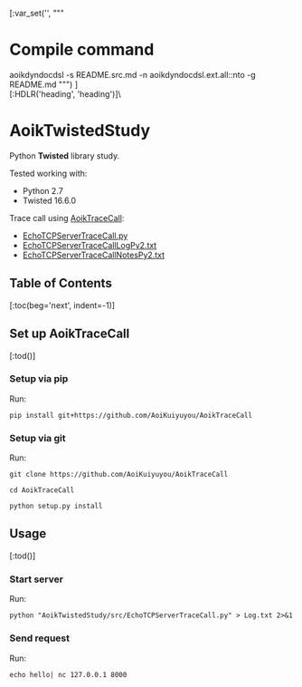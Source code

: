 [:var_set('', """
# Compile command
aoikdyndocdsl -s README.src.md -n aoikdyndocdsl.ext.all::nto -g README.md
""")
]\
[:HDLR('heading', 'heading')]\
# AoikTwistedStudy
Python **Twisted** library study.

Tested working with:
- Python 2.7
- Twisted 16.6.0

Trace call using [AoikTraceCall](https://github.com/AoiKuiyuyou/AoikTraceCall):
- [EchoTCPServerTraceCall.py](/src/EchoTCPServerTraceCall.py)
- [EchoTCPServerTraceCallLogPy2.txt](/src/EchoTCPServerTraceCallLogPy2.txt?raw=True)
- [EchoTCPServerTraceCallNotesPy2.txt](/src/EchoTCPServerTraceCallNotesPy2.txt?raw=True)

## Table of Contents
[:toc(beg='next', indent=-1)]

## Set up AoikTraceCall
[:tod()]

### Setup via pip
Run:
```
pip install git+https://github.com/AoiKuiyuyou/AoikTraceCall
```

### Setup via git
Run:
```
git clone https://github.com/AoiKuiyuyou/AoikTraceCall

cd AoikTraceCall

python setup.py install
```

## Usage
[:tod()]

### Start server
Run:
```
python "AoikTwistedStudy/src/EchoTCPServerTraceCall.py" > Log.txt 2>&1
```

### Send request
Run:
```
echo hello| nc 127.0.0.1 8000
```
